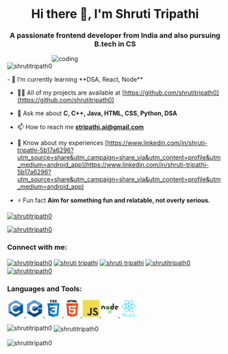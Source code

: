<!--
**shrutitripath0/shrutitripath0** is a ✨ _special_ ✨ repository because its `README.md` (this file) appears on your GitHub profile.
-->
<h1 align="center">Hi there 👋, I'm Shruti Tripathi</h1>
<h3 align="center">A passionate frontend developer from India and also pursuing B.tech in CS</h3>
<img align="right" alt="coding" width="400" src="https://blog.casebook.net/hubfs/58879-multitasking-woman.gif">

<p align="left"> <img src="https://komarev.com/ghpvc/?username=shrutitripath0&label=Profile%20views&color=0e75b6&style=flat" alt="shrutitripath0" /> </p>
- 🌱 I’m currently learning **DSA, React, Node**

- 👨‍💻 All of my projects are available at [https://github.com/shrutitripath0](https://github.com/shrutitripath0)

- 💬 Ask me about **C, C++, Java, HTML, CSS, Python, DSA**

- 📫 How to reach me **stripathi.ai@gmail.com**

- 📄 Know about my experiences [https://www.linkedin.com/in/shruti-tripathi-5b17a6296?utm_source=share&utm_campaign=share_via&utm_content=profile&utm_medium=android_app](https://www.linkedin.com/in/shruti-tripathi-5b17a6296?utm_source=share&utm_campaign=share_via&utm_content=profile&utm_medium=android_app)

- ⚡ Fun fact **Aim for something fun and relatable, not overly serious.**
<p align="left"> <a href="https://twitter.com/shrutitripath0" target="blank"><img src="https://img.shields.io/twitter/follow/shrutitripath0?logo=twitter&style=for-the-badge" alt="shrutitripath0"/></a> </p>

<p align="left"> <a href="https://github.com/ryo-ma/github-profile-trophy"><img src="https://github-profile-trophy.vercel.app/?username=shrutitripath0" alt="shrutitripath0" /></a> </p>
<h3 align="left">Connect with me:</h3>
<p align="left">
<a href="https://twitter.com/shrutitripath0" target="blank"><img align="center" src="https://raw.githubusercontent.com/rahuldkjain/github-profile-readme-generator/master/src/images/icons/Social/twitter.svg" alt="shrutitripath0" height="30" width="40" /></a>
<a href="https://linkedin.com/in/shruti tripathi" target="blank"><img align="center" src="https://raw.githubusercontent.com/rahuldkjain/github-profile-readme-generator/master/src/images/icons/Social/linked-in-alt.svg" alt="shruti tripathi" height="30" width="40" /></a>
<a href="https://fb.com/shruti tripathi" target="blank"><img align="center" src="https://raw.githubusercontent.com/rahuldkjain/github-profile-readme-generator/master/src/images/icons/Social/facebook.svg" alt="shruti tripathi" height="30" width="40" /></a>
<a href="https://instagram.com/shrutitripath0" target="blank"><img align="center" src="https://raw.githubusercontent.com/rahuldkjain/github-profile-readme-generator/master/src/images/icons/Social/instagram.svg" alt="shrutitripath0" height="30" width="40" /></a>
<a href="https://www.leetcode.com/shrutitripath0" target="blank"><img align="center" src="https://raw.githubusercontent.com/rahuldkjain/github-profile-readme-generator/master/src/images/icons/Social/leet-code.svg" alt="shrutitripath0" height="30" width="40" /></a>
</p>

<h3 align="left">Languages and Tools:</h3>
<p align="left"> <a href="https://www.cprogramming.com/" target="_blank" rel="noreferrer"> <img src="https://raw.githubusercontent.com/devicons/devicon/master/icons/c/c-original.svg" alt="c" width="40" height="40"/> </a> <a href="https://www.w3schools.com/cpp/" target="_blank" rel="noreferrer"> <img src="https://raw.githubusercontent.com/devicons/devicon/master/icons/cplusplus/cplusplus-original.svg" alt="cplusplus" width="40" height="40"/> </a> <a href="https://www.w3schools.com/css/" target="_blank" rel="noreferrer"> <img src="https://raw.githubusercontent.com/devicons/devicon/master/icons/css3/css3-original-wordmark.svg" alt="css3" width="40" height="40"/> </a> <a href="https://www.w3.org/html/" target="_blank" rel="noreferrer"> <img src="https://raw.githubusercontent.com/devicons/devicon/master/icons/html5/html5-original-wordmark.svg" alt="html5" width="40" height="40"/> </a> <a href="https://developer.mozilla.org/en-US/docs/Web/JavaScript" target="_blank" rel="noreferrer"> <img src="https://raw.githubusercontent.com/devicons/devicon/master/icons/javascript/javascript-original.svg" alt="javascript" width="40" height="40"/> </a> <a href="https://nodejs.org" target="_blank" rel="noreferrer"> <img src="https://raw.githubusercontent.com/devicons/devicon/master/icons/nodejs/nodejs-original-wordmark.svg" alt="nodejs" width="40" height="40"/> </a> <a href="https://reactjs.org/" target="_blank" rel="noreferrer"> <img src="https://raw.githubusercontent.com/devicons/devicon/master/icons/react/react-original-wordmark.svg" alt="react" width="40" height="40"/> </a> </p>

<p><img align="left" src="https://github-readme-stats.vercel.app/api/top-langs?username=shrutitripath0&show_icons=true&locale=en&layout=compact" alt="shrutitripath0" /></p>

<p>&nbsp;<img align="center" src="https://github-readme-stats.vercel.app/api?username=shrutitripath0&show_icons=true&locale=en" alt="shrutitripath0" /></p>

<p><img align="center" src="https://github-readme-streak-stats.herokuapp.com/?user=shrutitripath0&" alt="shrutitripath0" /></p>
